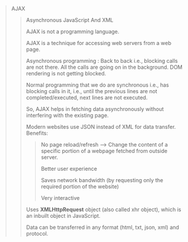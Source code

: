 > AJAX
> 
>> Asynchronous JavaScript And XML
>>
>> AJAX is not a programming language.
>>
>> AJAX is a technique for accessing web servers from a web page.
>>
>> Asynchronous programming : Back to back i.e., blocking calls are not there. All the calls are going on in the background. DOM rendering is not getting blocked.
>>
>> Normal programming that we do are synchronous i.e., has blocking calls in it, i.e., until the previous lines are not completed/executed, next lines are not executed.  
>>
>> So, AJAX helps in fetching data asynchronously without interfering with the existing page.
>>
>> Modern websites use JSON instead of XML for data transfer.
>> Benefits:
>> >No page reload/refresh -->  Change the content of a specific portion of a webpage fetched from outside server.
>> >
>> >Better user experience
>> >
>> >Saves network bandwidth (by requesting only the required portion of the website)
>> >
>> >Very interactive
>>
>> Uses <b>XMLHttpRequest</b> object (also called xhr object), which is an inbuilt object in JavaScript.
>>
>> Data can be transferred in any format (html, txt, json, xml) and protocol. 
>>
>> 
>
